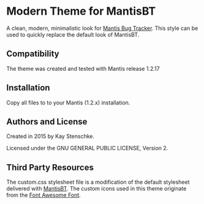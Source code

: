 Modern Theme for MantisBT
=========================

A clean, modern, minimalistic look for [Mantis Bug Tracker](https://www.mantisbt.org/).
This style can be used to quickly replace the default look of MantisBT.


Compatibility
-------------

The theme was created and tested with Mantis release 1.2.17


Installation
------------
Copy all files to to your Mantis (1.2.x) installation.


Authors and License
-------------------

Created in 2015 by Kay Stenschke.

Licensed under the GNU GENERAL PUBLIC LICENSE, Version 2.


Third Party Resources
---------------------

The custom.css stylesheet file is a modification of the default stylesheet delivered with [MantisBT](https://www.mantisbt.org/).
The custom icons used in this theme originate from the [Font Awesome Font](https://github.com/FortAwesome/Font-Awesome).
